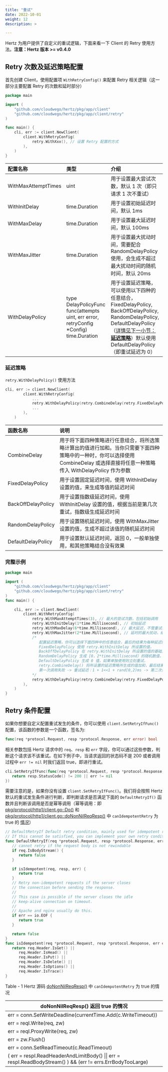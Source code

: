 ```yaml
---
title: "重试"
date: 2022-10-01
weight: 12
description: >

---
```


Hertz 为用户提供了自定义的重试逻辑，下面来看一下 Client 的 Retry 使用方法。**注意：Hertz 版本 >= v0.4.0**

## Retry 次数及延迟策略配置

首先创建 Client，使用配置项 `WithRetryConfig()` 来配置 Retry 相关逻辑（这一部分主要配置 Retry 的次数和延时部分）

```go
package main

import (
	"github.com/cloudwego/hertz/pkg/app/client"
	"github.com/cloudwego/hertz/pkg/app/client/retry"
)

func main() {
	cli, err := client.NewClient(
		client.WithRetryConfig(
			retry.WithXxx(), // 设置 Retry 配置的方式
		),
	)
}
```

| 配置名称            | 类型                                                         | 介绍                                                         |
| :------------------ | :----------------------------------------------------------- | :----------------------------------------------------------- |
| WithMaxAttemptTimes | uint                                                         | 用于设置最大尝试次数，默认 1 次（即只请求 1 次不重试）           |
| WithInitDelay       | time.Duration                                                | 用于设置初始延迟时间，默认 1ms                               |
| WithMaxDelay        | time.Duration                                                | 用于设置最大延迟时间，默认 100ms                              |
| WithMaxJitter       | time.Duration                                                | 用于设置最大扰动时间，需要配合 RandomDelayPolicy 使用，会生成不超过最大扰动时间的随机时间，默认 20ms |
| WithDelayPolicy     | type DelayPolicyFunc func(attempts uint, err error, retryConfig *Config) time.Duration | 用于设置延迟策略，可以使用以下四种的任意结合，FixedDelayPolicy,  BackOffDelayPolicy, RandomDelayPolicy, DefaultDelayPolicy（[详情见下一小节：**延迟策略**](#延迟策略)）默认使用 DefaultDelayPolicy（即重试延迟为 0） |

### 延迟策略

`retry.WithDelayPolicy()` 使用方法

```go
cli, err := client.NewClient(
		client.WithRetryConfig(
			...
			retry.WithDelayPolicy(retry.CombineDelay(retry.FixedDelayPolicy, retry.BackOffDelayPolicy, retry.RandomDelayPolicy)),
    		...
		),
	)
```

| 函数名称           | 说明                                                         |
| :----------------- | :----------------------------------------------------------- |
| CombineDelay       | 用于将下面四种策略进行任意组合，将所选策略计算出的值进行加和。当你只需要下面四种策略中的一种时，你可以选择使用 CombineDelay 或选择直接将任意一种策略传入 WithDelayPolicy 作为参数 |
| FixedDelayPolicy   | 用于设置固定延迟时间，使用 WithInitDelay 设置的值，来生成等值的延迟时间 |
| BackOffDelayPolicy | 用于设置指数级延迟时间，使用 WithInitDelay 设置的值，根据当前是第几次重试，指数级生成延迟时间 |
| RandomDelayPolicy  | 用于设置随机延迟时间，使用 WithMaxJitter 设置的值，生成不超过该值的随机延迟时间 |
| DefaultDelayPolicy | 用于设置默认延迟时间，返回 0，一般单独使用，和其他策略结合没有效果 |

### 完整示例

```Go
package main

import (
	"github.com/cloudwego/hertz/pkg/app/client"
	"github.com/cloudwego/hertz/pkg/app/client/retry"
)
func main() {

	cli, err := client.NewClient(
		client.WithRetryConfig(
			retry.WithMaxAttemptTimes(3), // 最大的尝试次数，包括初始调用
			retry.WithInitDelay(1*time.Millisecond), // 初始延迟
			retry.WithMaxDelay(6*time.Millisecond), // 最大延迟，不管重试多少次，策略如何，都不会超过这个延迟
			retry.WithMaxJitter(2*time.Millisecond), // 延时的最大扰动，结合 RandomDelayPolicy 才会有效果
			/*
			   配置延迟策略，你可以选择下面四种中的任意组合，最后的结果为每种延迟策略的加和
			   FixedDelayPolicy 使用 retry.WithInitDelay 所设置的值，
			   BackOffDelayPolicy 在 retry.WithInitDelay 所设置的值的基础上随着重试次数的增加，指数倍数增长，
			   RandomDelayPolicy 生成 [0，2*time.Millisecond）的随机数值，2*time.Millisecond 为 retry.WithMaxJitter 所设置的值，
			   DefaultDelayPolicy 生成 0 值，如果单独使用则立刻重试，
			   retry.CombineDelay() 将所设置的延迟策略所生成的值加和，最后结果即为当前次重试的延迟时间，
			   第一次调用失败 -> 重试延迟：1 + 1<<1 + rand[0,2)ms -> 第二次调用失败 -> 重试延迟：min(1 + 1<<2 + rand[0,2) , 6)ms -> 第三次调用成功/失败
			*/
			retry.WithDelayPolicy(retry.CombineDelay(retry.FixedDelayPolicy, retry.BackOffDelayPolicy, retry.RandomDelayPolicy)),
		),
	)
}
```

## Retry 条件配置

如果你想要自定义配置重试发生的条件，你可以使用 `client.SetRetryIfFunc()` 配置，该函数的参数是一个函数，签名为:

```go
func(req *protocol.Request, resp *protocol.Response, err error) bool
```

相关参数包括 Hertz 请求中的 `req`、`resp` 和 `err` 字段，你可以通过这些参数，判断这个请求该不该重试。在如下例子中，当请求返回的状态码不是 200 或者调用过程中 `err != nil` 时我们返回 true，即进行重试。

```Go
cli.SetRetryIfFunc(func(req *protocol.Request, resp *protocol.Response, err error) bool {
   return resp.StatusCode() != 200 || err != nil
})
```

需要注意的是，如果你没有设置 `client.SetRetryIfFunc()`。我们将会按照 Hertz 默认的重试发生条件进行判断，即判断请求是否满足下面的 `DefaultRetryIf()` 函数并且判断该调用是否是幂等调用（幂等调用：即 [pkg/protocol/http1/client.go::Do()](https://github.com/cloudwego/hertz/blob/develop/pkg/protocol/http1/client.go#L328 ) 和 [pkg/protocol/http1/client.go::doNonNilReqResp()](https://github.com/cloudwego/hertz/blob/develop/pkg/protocol/http1/client.go#L411) 中 `canIdempotentRetry` 为 true 的 [情况](#table1)）

```Go
// DefaultRetryIf Default retry condition, mainly used for idempotent requests.
// If this cannot be satisfied, you can implement your own retry condition.
func DefaultRetryIf(req *protocol.Request, resp *protocol.Response, err error) bool {
   // cannot retry if the request body is not rewindable
   if req.IsBodyStream() {
      return false
   }

   if isIdempotent(req, resp, err) {
      return true
   }
   // Retry non-idempotent requests if the server closes
   // the connection before sending the response.
   //
   // This case is possible if the server closes the idle
   // keep-alive connection on timeout.
   //
   // Apache and nginx usually do this.
   if err == io.EOF {
      return true
   }

   return false
}
func isIdempotent(req *protocol.Request, resp *protocol.Response, err error) bool {
   return req.Header.IsGet() ||
      req.Header.IsHead() ||
      req.Header.IsPut() ||
      req.Header.IsDelete() ||
      req.Header.IsOptions() ||
      req.Header.IsTrace()
}
```

<a id="table1">Table - 1</a> Hertz 源码 [doNonNilReqResp()](https://github.com/cloudwego/hertz/blob/develop/pkg/protocol/http1/client.go#L411) 中 `canIdempotentRetry` 为 true 的情况

| doNonNilReqResp() 返回 true 的情况                           |
| ------------------------------------------------------------ |
| err = conn.SetWriteDeadline(currentTime.Add(c.WriteTimeout)) |
| err = reqI.Write(req, zw)                                    |
| err = reqI.ProxyWrite(req, zw)                               |
| err = zw.Flush()                                             |
| err = conn.SetReadTimeout(c.ReadTimeout)                     |
| ( err = respI.ReadHeaderAndLimitBody() \|\| err = respI.ReadBodyStream() ) && (err != errs.ErrBodyTooLarge) |
